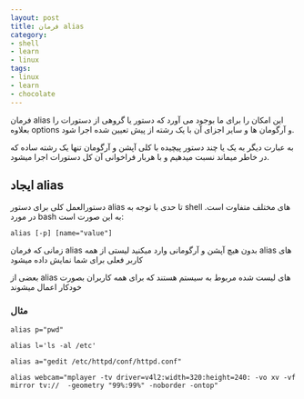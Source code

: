 ```yaml
---
layout: post
title: فرمان alias
category: 
- shell
- learn
- linux
tags: 
- linux 
- learn
- chocolate
---
```



<div align='center' style='font-size: 50px;'>
<i class="fa fa-terminal " aria-hidden="true" style='color: #333;'></i>
</div>
فرمان alias این امکان را برای ما بوجود می آورد که دستور یا گروهی از دستورات را بعلاوه options و آرگومان ها و سایر اجزای آن با یک رشته از پیش تعیین شده اجرا شود.

به عبارت دیگر به یک یا چند دستور پیچیده با کلی آپشن و آرگومان تنها یک رشته ساده که در خاطر میماند نسبت میدهیم و با هربار فراخوانی آن کل دستورات اجرا میشود.





## ایجاد alias

دستورالعمل کلی برای دستور alias تا حدی با توجه به shell های مختلف متفاوت است. در مورد  bash  به این صورت است:


```
alias [-p] [name="value"] 
```
زمانی که فرمان alias بدون هیچ آپشن و آرگومانی وارد میکنید لیستی از همه alias های کاربر فعلی برای شما نمایش داده میشود

بعضی از alias های لیست شده مربوط به سیستم هستند که برای همه کاربران بصورت خودکار اعمال میشوند

### مثال


```
alias p="pwd"
```


```
alias l='ls -al /etc'
```


```
alias a="gedit /etc/httpd/conf/httpd.conf"
```


```
alias webcam="mplayer -tv driver=v4l2:width=320:height=240: -vo xv -vf mirror tv://  -geometry "99%:99%" -noborder -ontop"
```